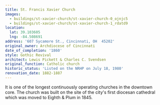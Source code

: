 ```yaml
---
title: St. Francis Xavier Church
images:
  - buildings/st-xavier-church/st-xavier-church-0_ojnjc5
  - buildings/st-xavier-church/st-xavier-church-1_rdatd9
location:
  lat: 39.103605
  lng: -84.508691
address: '607 Sycamore St., Cincinnati, OH  45202'
original_owner: Archdiocese of Cincinnati
date_of_completion: '1860'
style: Gothic Revival
architect: Lewis Pickett & Charles C. Svendsen
original_function: Catholic church
historic_status: 'Listed on the NRHP on July 18, 1980'
renovation_date: 1882-1887
---
```


It is one of the longest continuously operating churches in the downtown core. The church was built on the site of the city's first diocesan cathedral which was moved to Eighth & Plum in 1845.
